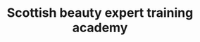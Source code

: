---
title: "Scottish beauty expert training academy"
url: /aberdeen/scottish-beauty-expert-training-academy/
shop: Kosmetik
---